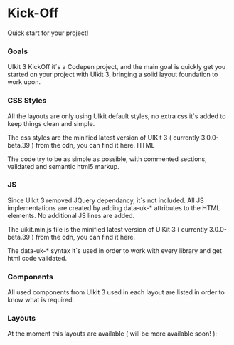 # Kick-Off
Quick start for your project!

### Goals

UIkit 3 KickOff it´s a Codepen project, and the main goal is quickly get you started on your project with UIkit 3, bringing a solid layout foundation to work upon.

### CSS Styles

All the layouts are only using UIkit default styles, no extra css it´s added to keep things clean and simple.

The css styles are the minified latest version of UIKit 3 ( currently 3.0.0-beta.39 ) from the cdn, you can find it here.
HTML

The code try to be as simple as possible, with commented sections, validated and semantic html5 markup.

### JS

Since UIkit 3 removed JQuery dependancy, it´s not included. All JS implementations are created by adding data-uk-* attributes to the HTML elements. No additional JS lines are added.

The uikit.min.js file is the minified latest version of UIKit 3 ( currently 3.0.0-beta.39 ) from the cdn, you can find it here.

The data-uk-* syntax it´s used in order to work with every library and get html code validated.

### Components

All used components from UIkit 3 used in each layout are listed in order to know what is required.

### Layouts

At the moment this layouts are available ( will be more available soon! ):
